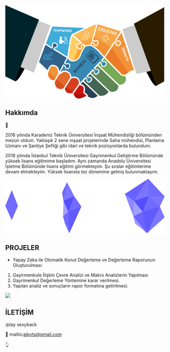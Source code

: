 
![](/images/0.png)

## Hakkımda

:rocket:

2016 yılında Karadeniz Teknik Üniversitesi İnşaat Mühendisliği bölümünden mezun oldum. Yaklaşık 2 sene inşaat projelerinde Saha mühendisi, Planlama Uzmanı ve Şantiye Şefliği gibi idari ve teknik pozisyonlarda bulundum.

2018 yılında İstanbul Teknik Üniversitesi Gayrimenkul Geliştirme Bölümünde yüksek lisans eğitimime başladım.
Aynı zamanda Anadolu Üniversitesi İşletme Bölümünde lisans eğitimi görmekteyim.
Şu sıralar eğitimlerime devam etmekteyim. Yüksek lisansta tez dönemine gelmiş bulunmaktayım.

![](/images/1.png)

## PROJELER

- Yapay Zeka ile Otomatik Konut Değerleme ve Değerleme Raporunun Oluşturulması: 

1. Gayirmenkule İlişkin Çevre Analizi ve Makro Analizlerin Yapılması
2. Gayrimenkul Değerleme Yöntemine karar verilmesi.
3. Yapılan analiz ve sonuçların rapor formatına getirilmesi.

![](/images/2.png)

## İLETİŞİM
/play sexyback

:email: mailto:alpyts@gmail.com

:point_up_2:
```python

```
